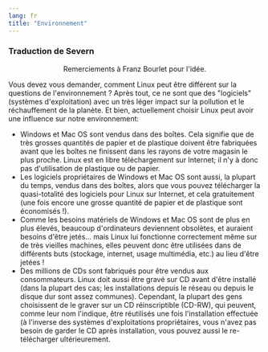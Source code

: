 ```yaml
---
lang: fr
title: "Environnement"
---
```


<h3>Traduction de Severn</h3>

<p align="center">Remerciements à Franz Bourlet pour l'idée.

Vous devez vous demander, comment Linux peut être différent sur la questions de l'environnement ? Après tout, ce ne sont que des
"logiciels" (systèmes d'exploitation) avec un très léger impact sur la pollution et le réchauffement de la planète. Et bien, actuellement choisir 
Linux peut avoir une influence sur notre environnement:

<ul>

<li>Windows et Mac OS sont vendus dans des boîtes. Cela signifie que de très grosses quantités de papier et de plastique doivent être fabriquées avant que les boîtes ne finissent dans les rayons de votre magasin le plus proche. Linux est en libre téléchargement sur Internet; il n'y à donc pas d'utilisation de plastique ou de papier.</li>

<li>Les logiciels propriétaires de Windows et Mac OS sont aussi, la plupart du temps, vendus dans des boîtes, alors que vous pouvez télécharger la quasi-totalité des logiciels pour Linux sur Internet, et cela gratuitement (une fois encore une grosse quantité de papier et de plastique sont économisés !).</li>

<li>Comme les besoins matériels de Windows et Mac OS sont de plus en plus élevés, beaucoup d'ordinateurs deviennent obsolètes, et auraient besoins d'être jetés… mais Linux lui fonctionne correctement même sur de très vieilles machines, elles peuvent donc être utilisées dans de différents buts (stockage, internet, usage multimédia, etc.) au lieu d'être jetées !</li>

<li>Des millions de CDs sont fabriqués pour être vendus aux consommateurs. Linux doit aussi être gravé sur CD avant d'être installé (dans la plupart des cas; les installations depuis le réseau ou depuis le disque dur sont assez communes). Cependant, la plupart des gens choisissent de le graver sur un CD réinscriptible (CD-RW), qui peuvent, comme leur nom l'indique, être réutilisés une fois l'installation effectuée (à l'inverse des systèmes d'exploitations propriétaires, vous n'avez pas besoin de garder le CD après installation, vous pouvez aussi le re-télécharger ultérieurement.</li>

</ul>




